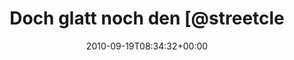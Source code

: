 ---
retweeted: false
source: <a href="http://twitter.com" rel="nofollow">Tweetie for Mac</a>
entities:
  hashtags: []
  symbols: []
  user_mentions:
  - name: streetcleaner
    screen_name: streetcleaner42
    indices:
    - '20'
    - '36'
    id_str: '28467241'
    id: '28467241'
  urls: []
display_text_range:
- '0'
- '66'
favorite_count: '0'
id_str: '24920008572'
truncated: false
retweet_count: '0'
id: '24920008572'
created_at: Sun Sep 19 08:34:32 +0000 2010
favorited: false
full_text: Doch glatt noch den [@streetcleaner42](https://twitter.com/streetcleaner42)
  durch die Stadt tigern sehen.
lang: de
tags:
- pesos:twitter
date: '2010-09-19T08:34:32+00:00'
src: https://twitter.com/bascht/status/24920008572
original_url: https://twitter.com/bascht/status/24920008572
type: twitter_tweet
text: Doch glatt noch den [@streetcleaner42](https://twitter.com/streetcleaner42)
  durch die Stadt tigern sehen.
title: Doch glatt noch den [@streetcle

---